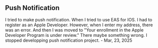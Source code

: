 ## Push Notification 

I tried to make push notification. 
When I tried to use EAS for IOS. 
I had to register as an Apple Developer.
However, when I enter my address, there was an error. 
And then I was moved to "Your enrollment in the Apple Developer Program is under review." 
There maybe something wrong. 
I stopped developping push notification project. - Mar, 23, 2025 

